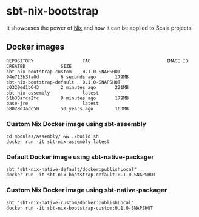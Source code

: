 # sbt-nix-bootstrap

It showcases the power of [Nix](https://nixos.org/) and how it can be applied to Scala projects.

## Docker images

```
REPOSITORY                  TAG                            IMAGE ID            CREATED             SIZE
sbt-nix-bootstrap-custom    0.1.0-SNAPSHOT                 94e713b3fa0d        6 seconds ago       179MB
sbt-nix-bootstrap-default   0.1.0-SNAPSHOT                 c0320ed1b643        2 minutes ago       221MB
sbt-nix-assembly            latest                         61b30afca2fc        9 minutes ago       179MB
base-jre                    latest                         58028d3adc50        50 years ago        163MB
```

### Custom Nix Docker image using sbt-assembly

```
cd modules/assembly/ && ./build.sh
docker run -it sbt-nix-assembly:latest
```

### Default Docker image using sbt-native-packager

```
sbt "sbt-nix-native-default/docker:publishLocal"
docker run -it sbt-nix-bootstrap-default:0.1.0-SNAPSHOT
```

### Custom Nix Docker image using sbt-native-packager

```
sbt "sbt-nix-native-custom/docker:publishLocal"
docker run -it sbt-nix-bootstrap-custom:0.1.0-SNAPSHOT
```
